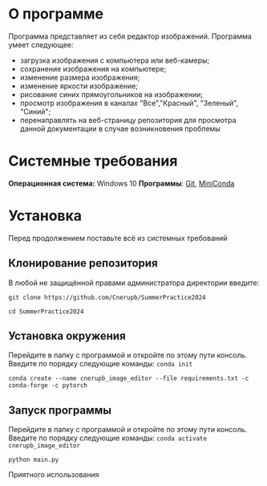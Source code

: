 # О программе
Программа представляет из себя редактор изображений.
Программа умеет следующее:
- загрузка изображения с компьютера или веб-камеры;
- сохранение изображения на компьютере;
- изменение размера изображения;
- изменение яркости изображение;
- рисование синих прямоугольников на изображении;
- просмотр изображения в каналах "Все","Красный", "Зеленый", "Синий";
- перенаправлять на веб-страницу репозитория для просмотра данной документации в случае возникновения проблемы



# Системные требования
**Операционная система:** Windows 10
**Программы**: [Git](https://git-scm.com/downloads), [MiniConda](https://docs.anaconda.com/miniconda/)



# Установка
Перед продолжением поставьте всё из системных требований



## Клонирование репозитория
В любой не защищённой правами администратора директории введите:

```git clone https://github.com/Cnerupb/SummerPractice2024```

```cd SummerPractice2024```



## Установка окружения
Перейдите в папку с программой и откройте по этому пути консоль.
Введите по порядку следующие команды:
```conda init```

```conda create --name cnerupb_image_editor --file requirements.txt -c conda-forge -c pytorch```



## Запуск программы
Перейдите в папку с программой и откройте по этому пути консоль.
Введите по порядку следующие команды:
```conda activate cnerupb_image_editor```

```python main.py```

Приятного использования
